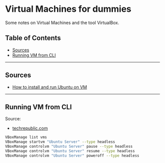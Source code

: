 <!-- omit in toc -->

# Virtual Machines for dummies

Some notes on Virtual Machines and the tool VirtualBox.

<!-- omit in toc -->

## Table of Contents

- [Sources](#sources)
- [Running VM from CLI](#running-vm-from-cli)

---

## Sources

- [How to install and run Ubuntu on VM](https://ubuntu.com/tutorials/how-to-run-ubuntu-desktop-on-a-virtual-machine-using-virtualbox#3-install-your-image)

---

## Running VM from CLI

Source:

- [techrepublic.com](https://www.techrepublic.com/article/how-to-run-virtualbox-virtual-machines-from-the-command-line/)

```bash
VBoxManage list vms
VBoxManage startvm "Ubuntu Server" --type headless
VBoxManage controlvm "Ubuntu Server" pause --type headless
VBoxManage controlvm "Ubuntu Server" resume --type headless
VBoxManage controlvm "Ubuntu Server" poweroff --type headless
```
